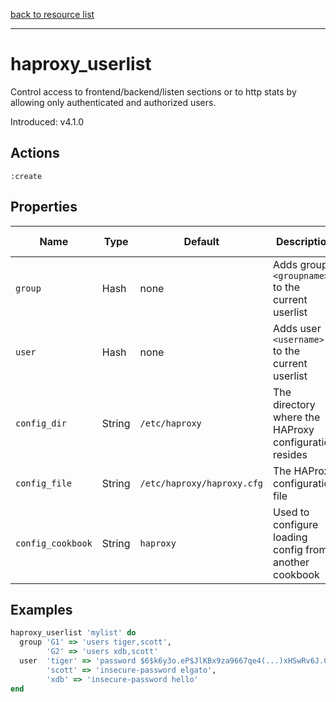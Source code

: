 [back to resource list](https://github.com/sous-chefs/haproxy#resources)

---

# haproxy_userlist

Control access to frontend/backend/listen sections or to http stats by allowing only authenticated and authorized users.

Introduced: v4.1.0

## Actions

`:create`

## Properties

| Name | Type |  Default | Description | Allowed Values
| -- | -- | -- | -- | -- |
| `group` | Hash | none | Adds group `<groupname>` to the current userlist |
| `user` |  Hash | none | Adds user `<username>` to the current userlist |
| `config_dir` |  String | `/etc/haproxy` | The directory where the HAProxy configuration resides | Valid directory
| `config_file` |  String | `/etc/haproxy/haproxy.cfg` | The HAProxy configuration file | Valid file name
| `config_cookbook` |  String | `haproxy` | Used to configure loading config from another cookbook

## Examples

```ruby
haproxy_userlist 'mylist' do
  group 'G1' => 'users tiger,scott',
        'G2' => 'users xdb,scott'
  user  'tiger' => 'password $6$k6y3o.eP$JlKBx9za9667qe4(...)xHSwRv6J.C0/D7cV91',
        'scott' => 'insecure-password elgato',
        'xdb' => 'insecure-password hello'
end
```
